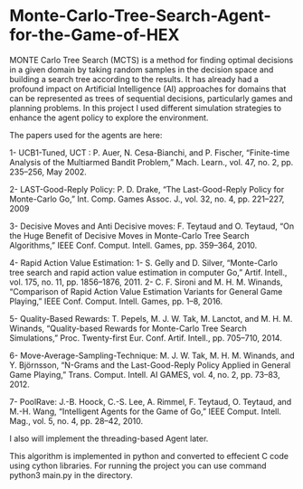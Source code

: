 # Monte-Carlo-Tree-Search-Agent-for-the-Game-of-HEX
MONTE Carlo Tree Search (MCTS) is a method for finding optimal decisions in a given domain by taking random samples in the decision space and building a search tree according to the results. It has already had a profound impact on Artificial Intelligence (AI) approaches for domains that can be represented as trees of sequential decisions, particularly games and planning problems. In this project I used different simulation strategies to enhance the agent policy to explore the environment.

The papers used for the agents are here:


1- UCB1-Tuned, UCT : 	P. Auer, N. Cesa-Bianchi, and P. Fischer, “Finite-time Analysis of the Multiarmed Bandit Problem,” Mach. Learn., vol. 47, no. 2, pp. 235–256, May 2002.

2- LAST-Good-Reply Policy: P. D. Drake, “The Last-Good-Reply Policy for Monte-Carlo Go,” Int. Comp. Games Assoc. J., vol. 32, no. 4, pp. 221–227, 2009

3- Decisive Moves and Anti Decisive moves:  F. Teytaud and O. Teytaud, “On the Huge Benefit of Decisive Moves in Monte-Carlo Tree Search Algorithms,” IEEE Conf. Comput. Intell. Games, pp. 359–364, 2010.

4- Rapid Action Value Estimation:
1- S. Gelly and D. Silver, “Monte-Carlo tree search and rapid action value estimation in computer Go,” Artif. Intell., vol. 175, no. 11, pp. 1856–1876, 2011.
2- C. F. Sironi and M. H. M. Winands, “Comparison of Rapid Action Value Estimation Variants for General Game Playing,” IEEE Conf. Comput. Intell. Games, pp. 1–8, 2016.

5- Quality-Based Rewards: T. Pepels, M. J. W. Tak, M. Lanctot, and M. H. M. Winands, “Quality-based Rewards for Monte-Carlo Tree Search Simulations,” Proc. Twenty-first Eur. Conf. Artif. Intell., pp. 705–710, 2014.

6- Move-Average-Sampling-Technique: M. J. W. Tak, M. H. M. Winands, and Y. Björnsson, “N-Grams and the Last-Good-Reply Policy Applied in General Game Playing,” Trans. Comput. Intell. AI GAMES, vol. 4, no. 2, pp. 73–83, 2012.

7- PoolRave: J.-B. Hoock, C.-S. Lee, A. Rimmel, F. Teytaud, O. Teytaud, and M.-H. Wang, “Intelligent Agents for the Game of Go,” IEEE Comput. Intell. Mag., vol. 5, no. 4, pp. 28–42, 2010.

I also will implement the threading-based Agent later.

This algorithm is implemented in python and converted to effecient C code using cython libraries. For running the project you can use command python3 main.py in the directory.
